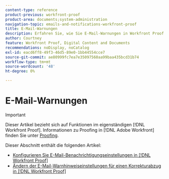 ```yaml
---
content-type: reference
product-previous: workfront-proof
product-area: documents;system-administration
navigation-topic: emails-and-notifications-workfront-proof
title: E-Mail-Warnungen
description: Erfahren Sie, wie Sie E-Mail-Warnungen in Workfront Proof einrichten.
author: Courtney
feature: Workfront Proof, Digital Content and Documents
recommendations: noDisplay, noCatalog
exl-id: eacd6ff8-49f3-46d5-89e0-1bb44554cce7
source-git-commit: ae80999fc7ea7e35097560aa99baa435bcd31b74
workflow-type: tm+mt
source-wordcount: '48'
ht-degree: 0%

---
```


# E-Mail-Warnungen

>[!IMPORTANT]
>
>Dieser Artikel bezieht sich auf Funktionen im eigenständigen [!DNL Workfront Proof]. Informationen zu Proofing in [!DNL Adobe Workfront] finden Sie unter [Proofing](../../../review-and-approve-work/proofing/proofing.md).

Dieser Abschnitt enthält die folgenden Artikel:

* [Konfigurieren Sie E-Mail-Benachrichtigungseinstellungen in [!DNL Workfront Proof]](../../../workfront-proof/wp-emailsntfctns/email-alerts/config-email-notification-settings-wp.md)
* [Ändern der E-Mail-Warnhinweiseinstellungen für einen Korrekturabzug in [!DNL Workfront Proof]](../../../workfront-proof/wp-emailsntfctns/email-alerts/change-email-alert-settings-wp.md)
